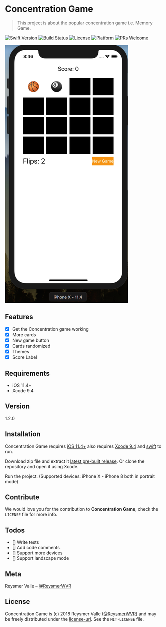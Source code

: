 # Concentration Game

> This project is about the popular concentration game i.e. Memory Game.

[![Swift Version][swift-image]][swift-url]
[![Build Status][travis-image]][travis-url]
[![License][license-image]][license-url]
[![Platform](https://img.shields.io/cocoapods/p/LFAlertController.svg?style=flat)](https://developer.apple.com/ios/)
[![PRs Welcome](https://img.shields.io/badge/PRs-welcome-brightgreen.svg?style=flat-square)](http://makeapullrequest.com)

![](concentration_game_example.png)

## Features

- [x] Get the Concentration game working
- [x] More cards
- [x] New game button
- [x] Cards randomized
- [x] Themes
- [x] Score Label

## Requirements

- iOS 11.4+
- Xcode 9.4

## Version

1.2.0

## Installation

Concentration Game requires [iOS 11.4+](https://developer.apple.com/ios/) also requires [Xcode 9.4](https://developer.apple.com/xcode/) and [swift](https://developer.apple.com/swift/) to run.

Download zip file and extract it [latest pre-built release](https://github.com/reysmerwvr/ConcentrationGameAssignment). Or clone the repository and open it using Xcode.

Run the project. (Supported devices: iPhone X - iPhone 8 both in portrait mode)

## Contribute

We would love you for the contribution to **Concentration Game**, check the ``LICENSE`` file for more info.

## Todos

- [] Write tests
- []  Add code comments
- []  Support more devices
- []  Support landscape mode

## Meta

Reysmer Valle – [@ReysmerWVR]

## License

Concentration Game is (c) 2018 Reysmer Valle ([@ReysmerWVR]) and may be freely distributed under the [license-url]. See the `MIT-LICENSE` file.

[swift-image]: https://img.shields.io/badge/swift-4.0-orange.svg
[swift-url]: https://swift.org/
[license-image]: https://img.shields.io/badge/License-MIT-blue.svg
[license-url]: https://github.com/reysmerwvr/ConcentrationGameAssignment/tree/master/LICENSE
[travis-image]: https://img.shields.io/travis/dbader/node-datadog-metrics/master.svg?style=flat-square
[travis-url]: https://travis-ci.org/dbader/node-datadog-metrics
[@ReysmerWVR]: <http://twitter.com/ReysmerWVR>
